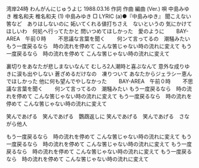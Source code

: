 
湾岸24時
わんがんにじゅうよじ
1988.03.16
作詞  作曲  編曲 (Ver.)   唄
中島みゆき   椎名和夫    椎名和夫 (1)
中島みゆき
□ LYRIC (a)●『中島みゆき』
聞こえない筈など　ありはしないのに
妬いてくれる値打ちさえ　ないというの
気にかけてほしいわ　何処へ行ってたかと
問いつめてほしかった　愛のように
　　BAY-AREA　午前０時
　　不思議な言葉を聞く
　　何ンて言ってるの　潮騒みたい
もう一度戻るなら　時の流れを停めて
こんな筈じゃない時の流れに変えて
もう一度戻るなら　時の流れを停めて
こんな筈じゃない時の流れに変えて

裏切りをあなたが悲しまないなんて
むしろ2人潮時と喜ぶなんて
意外な成りゆきに涙も出やしない
蒼ざめるだけなの　凍りついて
あなたからジェラシー恵んでほしかった
他に何も望んでやしなかった
　　BAY-AREA　午前０時
　　不思議な言葉を聞く
　　何ンて言ってるの　潮騒みたい
もう一度戻るなら　時の流れを停めて
こんな筈じゃない時の流れに変えて
もう一度戻るなら　時の流れを停めて
こんな筈じゃない時の流れに変えて

笑んであげる　笑んであげる　鸚鵡返しに
笑んであげる　笑んであげる　さながら他人

もう一度戻るなら　時の流れを停めて
こんな筈じゃない時の流れに変えて
もう一度戻るなら　時の流れを停めて
こんな筈じゃない時の流れに変えて
もう一度戻るなら　時の流れを停めて
こんな筈じゃない時の流れに変えて
もう一度戻るなら　時の流れを停めて
こんな筈じゃない時の流れに変えて